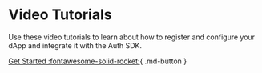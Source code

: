 # Video Tutorials

Use these video tutorials to learn about how to register and configure your dApp and integrate it with the Auth SDK.

[Get Started :fontawesome-solid-rocket:](./an_academy.md){ .md-button }